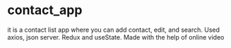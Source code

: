 # contact_app
it is a contact list app where you can add contact, edit, and search. Used axios, json server. Redux and useState. Made with the help of online video
